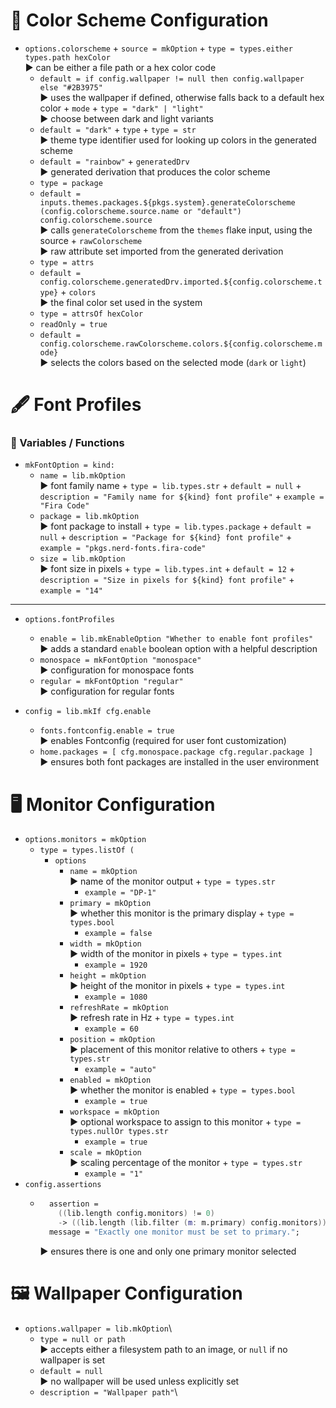 # 🎨 Color Scheme Configuration

- `options.colorscheme` + `source = mkOption` + `type = types.either types.path hexColor`\
   ▶️ can be either a file path or a hex color code
  - `default = if config.wallpaper != null then config.wallpaper else "#2B3975"`\
    ▶️ uses the wallpaper if defined, otherwise falls back to a default hex color + `mode` + `type = "dark" | "light"`\
    ▶️ choose between dark and light variants
  - `default = "dark"` + `type` + `type = str`  
    ▶️ theme type identifier used for looking up colors in the generated scheme
  - `default = "rainbow"` + `generatedDrv`\
    ▶️ generated derivation that produces the color scheme
  - `type = package`
  - `default = inputs.themes.packages.${pkgs.system}.generateColorscheme (config.colorscheme.source.name or "default") config.colorscheme.source
`\
     ▶️ calls `generateColorscheme` from the `themes` flake input, using the source + `rawColorscheme`\
     ▶️ raw attribute set imported from the generated derivation
  - `type = attrs`
  - `default = config.colorscheme.generatedDrv.imported.${config.colorscheme.type}` + `colors`\
    ▶️ the final color set used in the system
  - `type = attrsOf hexColor`
  - `readOnly = true`
  - `default = config.colorscheme.rawColorscheme.colors.${config.colorscheme.mode}`\
    ▶️ selects the colors based on the selected mode (`dark` or `light`)

# 🖋️ Font Profiles

### 🔹 Variables / Functions

- `mkFontOption = kind:`
  - `name = lib.mkOption`\
    ▶️ font family name + `type = lib.types.str` + `default = null` + `description = "Family name for ${kind} font profile"` + `example = "Fira Code"`
  - `package = lib.mkOption`\
    ▶️ font package to install + `type = lib.types.package` + `default = null` + `description = "Package for ${kind} font profile"` + `example = "pkgs.nerd-fonts.fira-code"`
  - `size = lib.mkOption`\
    ▶️ font size in pixels + `type = lib.types.int` + `default = 12` + `description = "Size in pixels for ${kind} font profile"` + `example = "14"`

---

- `options.fontProfiles`

  - `enable = lib.mkEnableOption "Whether to enable font profiles"`\
    ▶️ adds a standard `enable` boolean option with a helpful description
  - `monospace = mkFontOption "monospace"`\
    ▶️ configuration for monospace fonts
  - `regular = mkFontOption "regular"`\
    ▶️ configuration for regular fonts

- `config = lib.mkIf cfg.enable`
  - `fonts.fontconfig.enable = true`\
    ▶️ enables Fontconfig (required for user font customization)
  - `home.packages = [ cfg.monospace.package cfg.regular.package ]`\
    ▶️ ensures both font packages are installed in the user environment

# 🖥️ Monitor Configuration

- `options.monitors = mkOption`
  - `type = types.listOf (`
    - `options`
      - `name = mkOption`\
        ▶️ name of the monitor output + `type = types.str`
        - `example = "DP-1"`
      - `primary = mkOption`\
        ▶️ whether this monitor is the primary display + `type = types.bool`
        - `example = false`
      - `width = mkOption`\
        ▶️ width of the monitor in pixels + `type = types.int`
        - `example = 1920`
      - `height = mkOption`\
        ▶️ height of the monitor in pixels + `type = types.int`
        - `example = 1080`
      - `refreshRate = mkOption`\
        ▶️ refresh rate in Hz + `type = types.int`
        - `example = 60`
      - `position = mkOption`\
        ▶️ placement of this monitor relative to others + `type = types.str`
        - `example = "auto"`
      - `enabled = mkOption`\
        ▶️ whether the monitor is enabled + `type = types.bool`
        - `example = true`
      - `workspace = mkOption`\
        ▶️ optional workspace to assign to this monitor + `type = types.nullOr types.str`
        - `example = true`
      - `scale = mkOption`\
        ▶️ scaling percentage of the monitor + `type = types.str`
        - `example = "1"`
- `config.assertions`
  - ```nix
      assertion =
        ((lib.length config.monitors) != 0)
        -> ((lib.length (lib.filter (m: m.primary) config.monitors)) == 1);
      message = "Exactly one monitor must be set to primary.";
    ```
    ▶️ ensures there is one and only one primary monitor selected

# 🖼️ Wallpaper Configuration

- `options.wallpaper = lib.mkOption`\
  - `type = null or path`\
    ▶️ accepts either a filesystem path to an image, or `null` if no wallpaper is set
  - `default = null`\
    ▶️ no wallpaper will be used unless explicitly set
  - `description = "Wallpaper path"`\
